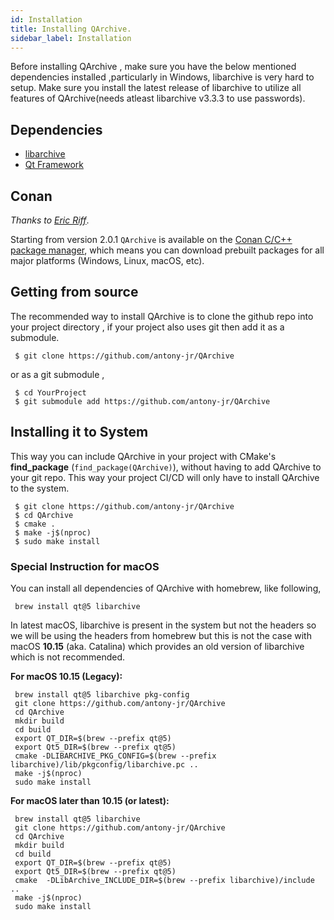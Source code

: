 ```yaml
---
id: Installation
title: Installing QArchive.
sidebar_label: Installation
---
```


Before installing QArchive , make sure you have the below mentioned dependencies installed ,particularly in Windows,
libarchive is very hard to setup. Make sure you install the latest release of libarchive to utilize all features of
QArchive(needs atleast libarchive v3.3.3 to use passwords).

## Dependencies

* [libarchive](https://github.com/libarchive/libarchive)   
* [Qt Framework](https://qt.io)


## Conan

*Thanks to [Eric Riff](https://github.com/ericriff)*.

Starting from version 2.0.1 `QArchive` is available on the [Conan C/C++ package manager](https://conan.io/), which means you can download prebuilt packages for all major platforms (Windows, Linux, macOS, etc).


## Getting from source

The recommended way to install QArchive is to clone the github repo into your project directory , if your
project also uses git then add it as a submodule.

```
 $ git clone https://github.com/antony-jr/QArchive
```

or as a git submodule ,

```
 $ cd YourProject
 $ git submodule add https://github.com/antony-jr/QArchive
```

## Installing it to System

This way you can include QArchive in your project with CMake's **find_package** (```find_package(QArchive)```), without having to add QArchive to your git repo. This way your project CI/CD will only have to install QArchive to the system.


```
 $ git clone https://github.com/antony-jr/QArchive
 $ cd QArchive
 $ cmake .
 $ make -j$(nproc)
 $ sudo make install 
```

### Special Instruction for macOS

You can install all dependencies of QArchive with homebrew, like following,

```
 brew install qt@5 libarchive 
```

In latest macOS, libarchive is present in the system but not the headers so we will be
using the headers from homebrew but this is not the case with macOS **10.15** (aka. Catalina)
which provides an old version of libarchive which is not recommended.

**For macOS 10.15 (Legacy):**

```
 brew install qt@5 libarchive pkg-config
 git clone https://github.com/antony-jr/QArchive
 cd QArchive
 mkdir build
 cd build
 export QT_DIR=$(brew --prefix qt@5)
 export Qt5_DIR=$(brew --prefix qt@5)
 cmake -DLIBARCHIVE_PKG_CONFIG=$(brew --prefix libarchive)/lib/pkgconfig/libarchive.pc ..
 make -j$(nproc)
 sudo make install
```

**For macOS later than 10.15 (or latest):**

```
 brew install qt@5 libarchive
 git clone https://github.com/antony-jr/QArchive
 cd QArchive
 mkdir build
 cd build
 export QT_DIR=$(brew --prefix qt@5)
 export Qt5_DIR=$(brew --prefix qt@5)
 cmake  -DLibArchive_INCLUDE_DIR=$(brew --prefix libarchive)/include .. 
 make -j$(nproc)
 sudo make install
```
